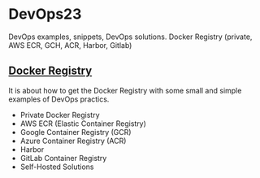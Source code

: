 # DevOps23
DevOps examples, snippets, DevOps solutions. Docker Registry (private, AWS ECR, GCH, ACR, Harbor, Gitlab)

## [Docker Registry](./Docker_Registry/)

It is about how to get the Docker Registry with some small and simple examples of DevOps practics.
- Private Docker Registry
- AWS ECR (Elastic Container Registry)
- Google Container Registry (GCR)
- Azure Container Registry (ACR)
- Harbor
- GitLab Container Registry
- Self-Hosted Solutions

  
